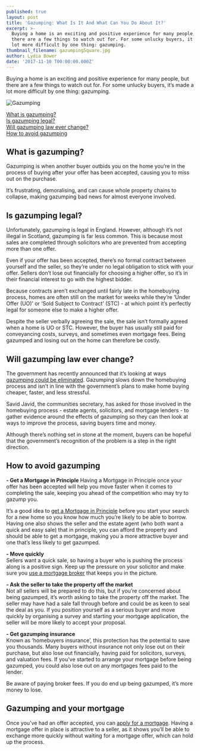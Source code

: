 ```yaml
---
published: true
layout: post
title: 'Gazumping: What Is It And What Can You Do About It?'
excerpt: >-
  Buying a home is an exciting and positive experience for many people, but
  there are a few things to watch out for. For some unlucky buyers, it’s made a
  lot more difficult by one thing: gazumping.    
thumbnail_filename: gazumpingSquare.jpg
author: Lydia Bower
date: '2017-11-10 T00:00:00.000Z'
---
```

Buying a home is an exciting and positive experience for many people, but there are a few things to watch out for. For some unlucky buyers, it’s made a lot more difficult by one thing: gazumping. 

![Gazumping]({{site.baseurl}}/images/post_images/gazumping.jpg)

[What is gazumping?](#what-is-gazumping)  
[Is gazumping legal?](#is-gazumping-legal)  
[Will gazumping law ever change?](#gazumping-and-the-law)  
[How to avoid gazumping](#how-to-avoid-gazumping)  

## What is gazumping?
Gazumping is when another buyer outbids you on the home you’re in the process of buying after your offer has been accepted, causing you to miss out on the purchase. 

It’s frustrating, demoralising, and can cause whole property chains to collapse, making gazumping bad news for almost everyone involved. 

## Is gazumping legal?
Unfortunately, gazumping is legal in England. However, although it’s not illegal in Scotland, gazumping is far less common. This is because most sales are completed through solicitors who are prevented from accepting more than one offer.  

Even if your offer has been accepted, there’s no formal contract between yourself and the seller, so they’re under no legal obligation to stick with your offer. Sellers don’t lose out financially for choosing a higher offer, so it’s in their financial interest to go with the highest bidder. 

Because contracts aren’t exchanged until fairly late in the homebuying process, homes are often still on the market for weeks while they’re ‘Under Offer (UO)’ or ‘Sold Subject to Contract’ (STC) - at which point it’s perfectly legal for someone else to make a higher offer. 

Despite the seller verbally agreeing the sale, the sale isn’t formally agreed when a home is UO or STC. However, the buyer has usually still paid for conveyancing costs, surveys, and sometimes even mortgage fees. Being gazumped and losing out on the home can therefore be costly. 

## Will gazumping law ever change?
The government has recently announced that it’s looking at ways [gazumping could be eliminated](https://www.mortgageintroducer.com/government-consults-tackling-gazumping-reaction/#.Wfda2BO0O3U). Gazumping slows down the homebuying process and isn’t in line with the government’s plans to make home buying cheaper, faster, and less stressful.

Savid Javid, the communities secretary, has asked for those involved in the homebuying process - estate agents, solicitors, and mortgage lenders - to gather evidence around the effects of gazumping so they can then look at ways to improve the process, saving buyers time and money. 

Although there’s nothing set in stone at the moment, buyers can be hopeful that the government’s recognition of the problem is a step in the right direction.

## How to avoid gazumping

**- Get a Mortgage in Principle**
Having a Mortgage in Principle once your offer has been accepted will help you move faster when it comes to completing the sale, keeping you ahead of the competition who may try to gazump you. 

It’s a good idea to [get a Mortgage in Principle](https://apply.trussle.com/affordability-calculator?UTM_source=BL&UTM_medium=Blog&UTM_campaign=BL_101117) before you start your search for a new home so you know how much you’re likely to be able to borrow. Having one also shows the seller and the estate agent (who both want a quick and easy sale) that in principle, you can afford the property and should be able to get a mortgage, making you a more attractive buyer and one that’s less likely to get gazumped. 

**- Move quickly**  
Sellers want a quick sale, so having a buyer who is pushing the process along is a positive sign. Keep up the pressure on your solicitor and make sure you [use a mortgage broker](https://trussle.com/?UTM_source=BL&UTM_medium=Blog&UTM_campaign=BL_101117) that keeps you in the picture. 

**- Ask the seller to take the property off the market**  
Not all sellers will be prepared to do this, but if you’re concerned about being gazumped, it’s worth asking to take the property off the market. The seller may have had a sale fall through before and could be as keen to seal the deal as you. If you position yourself as a serious buyer and move quickly by organising a survey and starting your mortgage application, the seller will be more likely to accept your proposal. 

**- Get gazumping insurance**  
Known as ‘homebuyers insurance’, this protection has the potential to save you thousands. Many buyers without insurance not only lose out on their purchase, but also lose out financially, having paid for solicitors, surveys, and valuation fees. If you’ve started to arrange your mortgage before being gazumped, you could also lose out on any mortgages fees paid to the lender.

Be aware of paying broker fees. If you do end up being gazumped, it’s more money to lose. 

## Gazumping and your mortgage
Once you’ve had an offer accepted, you can [apply for a mortgage](https://apply.trussle.com/affordability-calculator-offer-accepted?UTM_source=BL&UTM_medium=Blog&UTM_campaign=BL_101117). Having a mortgage offer in place is attractive to a seller, as it shows you’ll be able to exchange more quickly without waiting for a mortgage offer, which can hold up the process.
